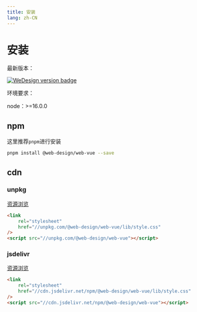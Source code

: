 ```yaml
---
title: 安装
lang: zh-CN
---
```


# 安装

最新版本：

[![WeDesign version badge](https://img.shields.io/npm/v/@web-design/web-vue.svg?style=flat-square)](https://www.npmjs.org/package/@web-design/web-vue)

环境要求：

node：>=16.0.0

## npm

这里推荐`pnpm`进行安装

```bash
pnpm install @web-design/web-vue --save
```

## cdn

### unpkg

[资源浏览](https://unpkg.com/@web-design/web-vue/)

```html
<link
    rel="stylesheet"
    href="//unpkg.com/@web-design/web-vue/lib/style.css"
/>
<script src="//unpkg.com/@web-design/web-vue"></script>
```

### jsdelivr

[资源浏览](https://cdn.jsdelivr.net/npm/@web-design/web-vue/)

```html
<link
    rel="stylesheet"
    href="//cdn.jsdelivr.net/npm/@web-design/web-vue/lib/style.css"
/>
<script src="//cdn.jsdelivr.net/npm/@web-design/web-vue"></script>
```
